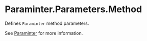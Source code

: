 # Paraminter.Parameters.Method

Defines `Paraminter` method parameters.

See [Paraminter](https://www.github.com/Paraminter/Paraminter) for more information.